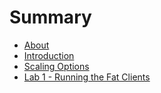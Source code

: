 # Summary

* [About](README.md)
* [Introduction](introduction.md)
* [Scaling Options](yasumi-applications.md)
* [Lab 1 - Running the Fat Clients](lab-1-running-the-fat-clients.md)

